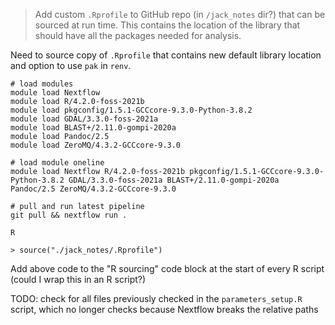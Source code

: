 > Add custom `.Rprofile` to GitHub repo (in `/jack_notes` dir?) that can be sourced at run time. This contains the location of the library that should have all the packages needed for analysis. 


Need to source copy of `.Rprofile` that contains new default library location and option to use `pak` in `renv`. 

    # load modules
    module load Nextflow
    module load R/4.2.0-foss-2021b
    module load pkgconfig/1.5.1-GCCcore-9.3.0-Python-3.8.2
    module load GDAL/3.3.0-foss-2021a
    module load BLAST+/2.11.0-gompi-2020a
    module load Pandoc/2.5
    module load ZeroMQ/4.3.2-GCCcore-9.3.0

    # load module oneline
    module load Nextflow R/4.2.0-foss-2021b pkgconfig/1.5.1-GCCcore-9.3.0-Python-3.8.2 GDAL/3.3.0-foss-2021a BLAST+/2.11.0-gompi-2020a Pandoc/2.5 ZeroMQ/4.3.2-GCCcore-9.3.0

    # pull and run latest pipeline
    git pull && nextflow run .

    R

    > source("./jack_notes/.Rprofile")

Add above code to the "R sourcing" code block at the start of every R script (could I wrap this in an R script?)


TODO: check for all files previously checked in the `parameters_setup.R` script, which no longer checks because Nextflow breaks the relative paths